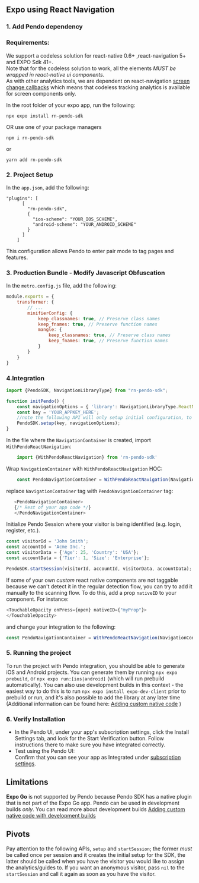 ## Expo using React Navigation

### 1. Add Pendo dependency
### Requirements:
We support a codeless solution for react-native 0.6+ ,react-navigation 5+ and EXPO Sdk 41+.<br>
Note that for the codeless solution to work, all the elements *MUST be wrapped in react-native ui components*.<br>
As with other analytics tools, we are dependent on react-navigation [screen change callbacks](https://reactnavigation.org/docs/screen-tracking/)
which means that codeless tracking analytics is available for screen components only.


In the root folder of your expo app, run the following:

```
npx expo install rn-pendo-sdk
```
OR use one of your package managers
```
npm i rn-pendo-sdk  
```

or

```
yarn add rn-pendo-sdk
```
### 2. Project Setup
In the `app.json`, add the following:
```
"plugins": [
      [
        "rn-pendo-sdk",
        {
          "ios-scheme": "YOUR_IOS_SCHEME",
          "android-scheme": "YOUR_ANDROID_SCHEME"
        }
      ]
    ]
```
This configuration allows Pendo to enter pair mode to tag pages and features.

### 3. Production Bundle - Modify Javascript Obfuscation
In the `metro.config.js` file, add the following:
```javascript
module.exports = {
    transformer: {
        // ...
        minifierConfig: {
            keep_classnames: true, // Preserve class names
            keep_fnames: true, // Preserve function names
            mangle: {
                keep_classnames: true, // Preserve class names
                keep_fnames: true, // Preserve function names
            }
        }
    }
}
```
### 4.Integration

```typescript
import {PendoSDK, NavigationLibraryType} from "rn-pendo-sdk";

function initPendo() {
    const navigationOptions = { 'library': NavigationLibraryType.ReactNavigation };
    const key = 'YOUR_APPKEY_HERE';
    //note the following API will only setup initial configuration, to start collect analytics use start session
    PendoSDK.setup(key, navigationOptions);
}
```

In the file where the `NavigationContainer` is created,
import `WithPendoReactNavigation`:

```typescript
    import {WithPendoReactNavigation} from 'rn-pendo-sdk'    
```

Wrap `NavigationContainer` with  `WithPendoReactNavigation` HOC:

```typescript
    const PendoNavigationContainer = WithPendoReactNavigation(NavigationContainer);    
```

replace `NavigationContainer` tag with `PendoNavigationContainer` tag:

```typescript
   <PendoNavigationContainer>
   {/* Rest of your app code */}
   </PendoNavigationContainer>
```
Initialize Pendo Session where your visitor is being identified (e.g. login, register, etc.).
```typescript
const visitorId = 'John Smith';
const accountId = 'Acme Inc.';
const visitorData = {'Age': 25, 'Country': 'USA'};
const accountData = {'Tier': 1, 'Size': 'Enterprise'};

PendoSDK.startSession(visitorId, accountId, visitorData, accountData);
```
If some of your own _custom_ react native components are not taggable because we can't detect it in the regular detection flow,
you can try to add it manually to the scanning flow. To do this, add a prop `nativeID` to your component.
For instance:
```typescript
<TouchableOpacity onPress={open} nativeID={"myProp"}>      
</TouchableOpacity> 
```
and change your integration to the following:
```typescript
const PendoNavigationContainer = WithPendoReactNavigation(NavigationContainer,{nativeIDs:["myProp"]});
```
### 5. Running the project
To run the project with Pendo integration, you should be able to generate iOS and Android projects.
You can generate them by running `npx expo prebuild`, or `npx expo run:[ios|android]` (which will run prebuild automatically). You can also use development builds in this context - the easiest way to do this is to run `npx expo install expo-dev-client` prior to prebuild or run, and it's also possible to add the library at any later time (Additional information can be found here: [Adding custom native code](https://docs.expo.dev/workflow/customizing/#generate-native-projects-with-prebuild) )

### 6. Verify Installation

* In the Pendo UI, under your app's subscription settings, click the Install Settings tab, and look for the Start Verification button. Follow instructions there to make sure you have integrated correctly.  
* Test using the Pendo UI:  
  Confirm that you can see your app as Integrated under <a href="https://app.pendo.io/admin" target="_blank">subscription settings</a>.

## Limitations
**Expo Go** is not supported by Pendo because Pendo SDK has a native plugin that is not part of the Expo Go app.
Pendo can be used in development builds *only*.
You can read more about development builds [Adding custom native code with development builds](https://docs.expo.dev/workflow/customizing/)

## Pivots
Pay attention to the following APIs, ``` setup ``` and ```startSession```; the former *must* be called once per session and it creates the initial setup for the SDK, the latter should be called when you have the visitor you would like to assign the analytics/guides to. If you want an anonymous visitor, pass ```nil``` to the ```startSession``` and call it again as soon as you have the visitor.  
